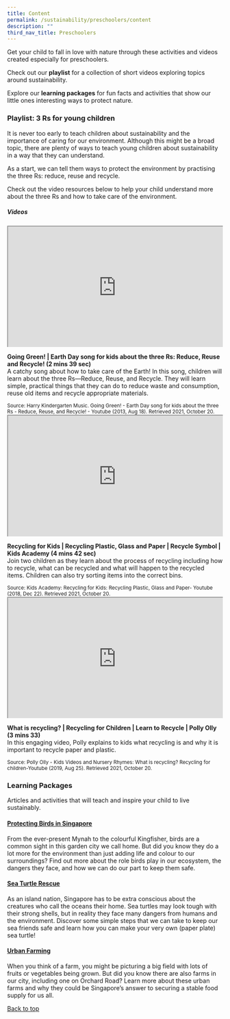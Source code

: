 ```yaml
---
title: Content
permalink: /sustainability/preschoolers/content
description: ""
third_nav_title: Preschoolers
---
```

<style type="text/css">
/* Links */
.content a { color: #322987 !important; }
.content a:focus,
.content a:hover { color: #28216c !important; }

/* Button Outline */
.bp-button { padding-left: 1.5rem; padding-right: 1.5rem; }
.bp-button.is-primary-outline { border: 1px solid #322987; color: #322987; background-color: transparent; text-decoration: none; }
.bp-button.is-primary-outline:focus,
.bp-button.is-primary-outline:hover { border: 1px solid #322987; color: #cff2e8; background-color: #322987; text-decoration: none; }

/* Responsive Iframe */
.responsive-iframe { position: absolute; top: 0; left: 0; bottom: 0; right: 0; width: 100%; height: 100%; }
.responsive-iframe-container { position: relative; overflow: hidden; width: 100%; }
.responsive-iframe-container.ratio-16by9 { padding-top: 56.25%; }
.responsive-iframe-container.ratio-4by3 { padding-top: 75%; }
.responsive-iframe-container.ratio-3by2 { padding-top: 66.66%; }
.responsive-iframe-container.ratio-1by1 { padding-top: 100%; }
</style>
Get your child to fall in love with nature through these activities and videos created especially for preschoolers.

Check out our **playlist** for a collection of short videos exploring topics around sustainability.

Explore our **learning packages** for fun facts and activities that show our little ones interesting ways to protect nature.

<h3><b>Playlist: 3 Rs for young children</b></h3>

It is never too early to teach children about sustainability and the importance of caring for our environment. Although this might be a broad topic, there are plenty of ways to teach young children about sustainability in a way that they can understand. 

As a start, we can tell them ways to protect the environment by practising the three Rs: reduce, reuse and recycle.

Check out the video resources below to help your child understand more about the three Rs and how to take care of the environment.

<h5 class="margin--bottom--lg"><b>Videos</b></h5>

<div class="row is-multiline margin--bottom--lg">
  <div class="col is-two-fifths">
    <div class="responsive-iframe-container ratio-16by9">
      <iframe class="responsive-iframe" src="https://www.youtube.com/embed/8DJ45Yc3urg"></iframe>
    </div>
  </div>
  <div class="col is-three-fifths">
    <p><b>Going Green! | Earth Day song for kids about the three Rs: Reduce, Reuse and Recycle! (2 mins 39 sec)</b><br>
    A catchy song about how to take care of the Earth! In this song, children will learn about the three Rs—Reduce, Reuse, and Recycle. They will learn simple, practical things that they can do to reduce waste and consumption, reuse old items and recycle appropriate materials.</p>
    <small>Source: Harry Kindergarten Music. Going Green! - Earth Day song for kids about the three Rs - Reduce, Reuse, and Recycle! - Youtube (2013, Aug 18). Retrieved 2021, October 20.</small>
  </div>
</div>

<div class="row is-multiline margin--bottom--lg">
  <div class="col is-two-fifths">
    <div class="responsive-iframe-container ratio-16by9">
      <iframe class="responsive-iframe" src="https://www.youtube.com/embed/6jQ7y_qQYUA"></iframe>
    </div>
  </div>
  <div class="col is-three-fifths">
    <p><b>Recycling for Kids | Recycling Plastic, Glass and Paper | Recycle Symbol | Kids Academy (4 mins 42 sec)</b><br>
    Join two children as they learn about the process of recycling including how to recycle, what can be recycled and what will happen to the recycled items.  Children can also try sorting items into the correct bins.</p>
    <small>Source: Kids Academy: Recycling for Kids: Recycling Plastic, Glass and Paper- Youtube (2018, Dec 22). Retrieved 2021, October 20.</small>
  </div>
</div>

<div class="row is-multiline">
  <div class="col is-two-fifths">
    <div class="responsive-iframe-container ratio-16by9">
      <iframe class="responsive-iframe" src="https://www.youtube.com/embed/XKGsaziqRE4"></iframe>
    </div>
  </div>
  <div class="col is-three-fifths">
    <p><b>What is recycling? | Recycling for Children | Learn to Recycle | Polly Olly (3 mins 33)</b><br>
    In this engaging video, Polly explains to kids what recycling is and why it is important to recycle paper and plastic.</p>
    <small>Source: Polly Olly - Kids Videos and Nursery Rhymes: What is recycling? Recycling for children-Youtube (2019, Aug 25). Retrieved 2021, October 20.</small>
  </div>
</div>

<h3><b>Learning Packages</b></h3>
Articles and activities that will teach and inspire your child to live sustainably.

<h4 id="lp-birds"><a href="/files/Sustainability-Protecting-Birds-in-Singapore-Early-Read.pdf" target="_blank"><b>Protecting Birds in Singapore</b></a></h4>
<p>From the ever-present Mynah to the colourful Kingfisher, birds are a common sight in this garden city we call home. But did you know they do a lot more for the environment than just adding life and colour to our surroundings? Find out more about the role birds play in our ecosystem, the dangers they face, and how we can do our part to keep them safe.</p>
 
<h4 id="lp-turtles"><a href="/files/Sustainability-Sea-Turtle-Rescue-Early-Read.pdf" target="_blank"><b>Sea Turtle Rescue</b></a></h4>
<p>As an island nation, Singapore has to be extra conscious about the creatures who call the oceans their home. Sea turtles may look tough with their strong shells, but in reality they face many dangers from humans and the environment. Discover some simple steps that we can take to keep our sea friends safe and learn how you can make your very own (paper plate) sea turtle!</p>
 
<h4 id="lp-farming"><a href="/files/Sustainability-Urban-Farming-Vertical-Farming-Early-Read.pdf" target="_blank"><b>Urban Farming</b></a></h4>
<p>When you think of a farm, you might be picturing a big field with lots of fruits or vegetables being grown. But did you know there are also farms in our city, including one on Orchard Road? Learn more about these urban farms and why they could be Singapore’s answer to securing a stable food supply for us all.</p>

<p class="has-text-right margin--top--xl"><a href="#main-content">Back to top</a></p>